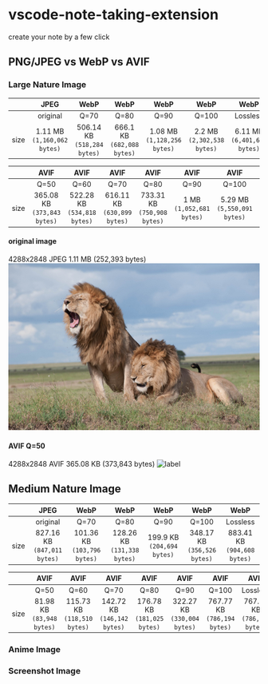 # vscode-note-taking-extension

create your note by a few click


## PNG/JPEG vs WebP vs AVIF
### Large Nature Image
|      |                JPEG                 |                WebP                 |                WebP                |                WebP                 |                WebP                |                WebP                 |
|:----:|:-----------------------------------:|:-----------------------------------:|:----------------------------------:|:-----------------------------------:|:----------------------------------:|:-----------------------------------:|
|      |              original               |                Q=70                 |                Q=80                |                Q=90                 |               Q=100                |              Lossless               |
| size | 1.11 MB<br>     `(1,160,062 bytes)` | 506.14 KB<br>     `(518,284 bytes)` | 666.1 KB<br>     `(682,088 bytes)` | 1.08 MB<br>     `(1,128,256 bytes)` | 2.2 MB<br>     `(2,302,538 bytes)` | 6.11 MB<br>     `(6,401,676 bytes)` |

|      |                AVIF                 |                AVIF                 |                AVIF                 |                AVIF                 |               AVIF               |                AVIF                 |                AVIF                 |
|:----:|:-----------------------------------:|:-----------------------------------:|:-----------------------------------:|:-----------------------------------:|:--------------------------------:|:-----------------------------------:|:-----------------------------------:|
|      |                Q=50                 |                Q=60                 |                Q=70                 |                Q=80                 |               Q=90               |                Q=100                |              Lossless               |
| size | 365.08 KB<br>     `(373,843 bytes)` | 522.28 KB<br>     `(534,818 bytes)` | 616.11 KB<br>     `(630,899 bytes)` | 733.31 KB<br>     `(750,908 bytes)` | 1 MB<br>     `(1,052,681 bytes)` | 5.29 MB<br>     `(5,550,091 bytes)` | 5.29 MB<br>     `(5,550,091 bytes)` |


#### original image
4288x2848 JPEG 1.11 MB (252,393 bytes)
![Alt text](doc/lion_1000x664_raw.jpg)

#### AVIF Q=50
4288x2848 AVIF 365.08 KB (373,843 bytes)
![label](doc/lion_4288x2848_raw_Q=50_lossless=false.avif)

## Medium Nature Image

|      |                JPEG                 |                WebP                 |                WebP                 |                WebP                |                WebP                 |                WebP                 |
|:----:|:-----------------------------------:|:-----------------------------------:|:-----------------------------------:|:----------------------------------:|:-----------------------------------:|:-----------------------------------:|
|      |              original               |                Q=70                 |                Q=80                 |                Q=90                |                Q=100                |              Lossless               |
| size | 827.16 KB<br>     `(847,011 bytes)` | 101.36 KB<br>     `(103,796 bytes)` | 128.26 KB<br>     `(131,338 bytes)` | 199.9 KB<br>     `(204,694 bytes)` | 348.17 KB<br>     `(356,526 bytes)` | 883.41 KB<br>     `(904,608 bytes)` |

|      |               AVIF                |                AVIF                 |                AVIF                 |                AVIF                 |                AVIF                 |                AVIF                 |                AVIF                 |
|:----:|:---------------------------------:|:-----------------------------------:|:-----------------------------------:|:-----------------------------------:|:-----------------------------------:|:-----------------------------------:|:-----------------------------------:|
|      |               Q=50                |                Q=60                 |                Q=70                 |                Q=80                 |                Q=90                 |                Q=100                |              Lossless               |
| size | 81.98 KB<br>     `(83,948 bytes)` | 115.73 KB<br>     `(118,510 bytes)` | 142.72 KB<br>     `(146,142 bytes)` | 176.78 KB<br>     `(181,025 bytes)` | 322.27 KB<br>     `(330,004 bytes)` | 767.77 KB<br>     `(786,194 bytes)` | 767.77 KB<br>     `(786,194 bytes)` |

### Anime Image

### Screenshot Image